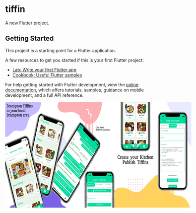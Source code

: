 # tiffin

A new Flutter project.

## Getting Started

This project is a starting point for a Flutter application.

A few resources to get you started if this is your first Flutter project:

- [Lab: Write your first Flutter app](https://docs.flutter.dev/get-started/codelab)
- [Cookbook: Useful Flutter samples](https://docs.flutter.dev/cookbook)

For help getting started with Flutter development, view the
[online documentation](https://docs.flutter.dev/), which offers tutorials,
samples, guidance on mobile development, and a full API reference.
<div style="display: flex; justify-content: space-between;">

<img src="assets/image/image1.png" alt="Alt Text" width="120" height="340" />
<img src="assets/image/image2.png" alt="Alt Text" width="120" height="340" />
<img src="assets/image/image3.png" alt="Alt Text" width="120" height="340" />
<img src="assets/image/image4.png" alt="Alt Text" width="120" height="340" />
<img src="assets/image/image5.png" alt="Alt Text" width="120" height="340" />

</div>
